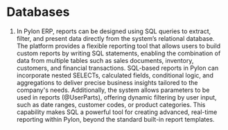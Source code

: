 # Databases
1.  In Pylon ERP, reports can be designed using SQL queries to extract, filter, and present data directly from the system’s relational database. The platform provides a flexible reporting tool that allows users to build custom reports by writing SQL statements, enabling the combination of data from multiple tables such as sales documents, inventory, customers, and financial transactions. SQL-based reports in Pylon can incorporate nested SELECTs, calculated fields, conditional logic, and aggregations to deliver precise business insights tailored to the company's needs. Additionally, the system allows parameters to be used in reports (@UserParts), offering dynamic filtering by user input, such as date ranges, customer codes, or product categories. This capability makes SQL a powerful tool for creating advanced, real-time reporting within Pylon, beyond the standard built-in report templates.
